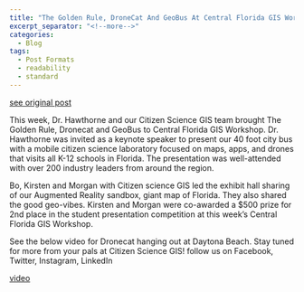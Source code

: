 ```yaml
---
title: "The Golden Rule, DroneCat And GeoBus At Central Florida GIS Workshop"
excerpt_separator: "<!--more-->"
categories:
  - Blog
tags:
  - Post Formats
  - readability
  - standard
---
```

[see original post](https://www.citizensciencegis.org/blog/dr-hawthorne-brings-drone-cat-and-geobus-to-central-florida-gis-workshop)

This week, Dr. Hawthorne and our Citizen Science GIS team brought The Golden Rule, Dronecat and GeoBus to Central Florida GIS Workshop. Dr. Hawthorne was invited as a keynote speaker to present our 40 foot city bus with a mobile citizen science laboratory focused on maps, apps, and drones that visits all K-12 schools in Florida. The presentation was well-attended with over 200 industry leaders from around the region.


Bo, Kirsten and Morgan with Citizen science GIS led the exhibit hall sharing of our Augmented Reality sandbox, giant map of Florida. They also shared the good geo-vibes. Kirsten and Morgan were co-awarded a $500 prize for 2nd place in the student presentation competition at this week’s Central Florida GIS Workshop.

See the below video for Dronecat hanging out at Daytona Beach. Stay tuned
for more from your pals at Citizen Science GIS! follow us on Facebook, Twitter, Instagram, LinkedIn

[video](https://www.facebook.com/citizensciencegis/videos/955602341469762/?ref=embed_video&t=0)